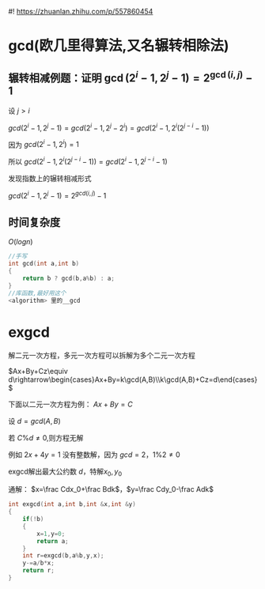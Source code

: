 #! https://zhuanlan.zhihu.com/p/557860454
# gcd(欧几里得算法,又名辗转相除法)
## 辗转相减例题：证明 $\gcd(2^i-1,2^j-1)=2^{\gcd(i,j)}-1$
设 $j>i$

$gcd(2^i-1,2^j-1)=gcd(2^i-1,2^j-2^i)=gcd(2^i-1,2^i(2^{j-i}-1))$

因为 $gcd(2^i-1,2^i)=1$

所以 $gcd(2^i-1,2^i(2^{j-i}-1))=gcd(2^i-1,2^{j-i}-1)$

发现指数上的辗转相减形式

$gcd(2^i-1,2^j-1)=2^{gcd(i,j)}-1$
## 时间复杂度
$O(log n)$
```c++
//手写
int gcd(int a,int b)
{
	return b ? gcd(b,a%b) : a;
}
//库函数,最好用这个
<algorithm> 里的__gcd
```
# exgcd
解二元一次方程，多元一次方程可以拆解为多个二元一次方程

$Ax+By+Cz\equiv d\rightarrow\begin{cases}Ax+By=k\gcd(A,B)\\k\gcd(A,B)+Cz=d\end{cases}$

下面以二元一次方程为例： $Ax+By=C$

设 $d=gcd(A,B)$

若 $C \% d\ne 0$,则方程无解

例如 $2x+4y=1$ 没有整数解，因为 $gcd=2$，$1\%2\ne 0$

exgcd解出最大公约数 $d$，特解$x_0,y_0$

通解： $x=\frac Cdx_0+\frac Bdk$，$y=\frac Cdy_0-\frac Adk$
```c++
int exgcd(int a,int b,int &x,int &y)
{
	if(!b)
	{
		x=1,y=0;
		return a;
	}
	int r=exgcd(b,a%b,y,x);
	y-=a/b*x;
	return r;
}
```